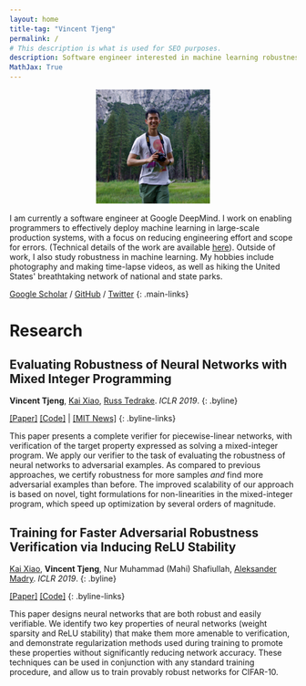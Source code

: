 ```yaml
---
layout: home
title-tag: "Vincent Tjeng"
permalink: /
# This description is what is used for SEO purposes.
description: Software engineer interested in machine learning robustness.
MathJax: True
---
```


<p style="text-align: center">
<img src="/assets/images/vincent-tjeng.jpg" width="200"/>
</p>

I am currently a software engineer at Google DeepMind. I work on enabling programmers to effectively
deploy machine learning in large-scale production systems, with a focus on reducing engineering
effort and scope for errors. (Technical details of the work are available
[here](https://arxiv.org/abs/2304.13033)). Outside of work, I also study robustness in machine
learning. My hobbies include photography and making time-lapse videos, as well as hiking the United
States' breathtaking network of national and state parks.

<!-- prettier-ignore -->
[Google Scholar](https://scholar.google.com/citations?user=GZt32DEAAAAJ) / [GitHub](https://github.com/vtjeng/) / [Twitter](https://twitter.com/VincentTjeng)
{: .main-links}

# Research

## Evaluating Robustness of Neural Networks with Mixed Integer Programming

<!-- prettier-ignore -->
**Vincent Tjeng**, [Kai Xiao](https://kaixiao.github.io/), [Russ Tedrake](https://groups.csail.mit.edu/locomotion/russt.html). _ICLR 2019_.
{: .byline}

<!-- prettier-ignore -->
[[Paper]](https://arxiv.org/abs/1711.07356)
[[Code]](https://github.com/vtjeng/MIPVerify.jl)
| [[MIT News]](https://news.mit.edu/2019/how-tell-whether-machine-learning-systems-are-robust-enough-real-worl-0510)
{: .byline-links}

This paper presents a complete verifier for piecewise-linear networks, with verification of the
target property expressed as solving a mixed-integer program. We apply our verifier to the task of
evaluating the robustness of neural networks to adversarial examples. As compared to previous
approaches, we certify robustness for more samples _and_ find more adversarial examples than before.
The improved scalability of our approach is based on novel, tight formulations for non-linearities
in the mixed-integer program, which speed up optimization by several orders of magnitude.

## Training for Faster Adversarial Robustness Verification via Inducing ReLU Stability

<!-- prettier-ignore -->
[Kai Xiao](https://kaixiao.github.io/), **Vincent Tjeng**, Nur Muhammad (Mahi) Shafiullah, [Aleksander Madry](https://people.csail.mit.edu/madry/). _ICLR 2019_.
{: .byline}

<!-- prettier-ignore -->
[[Paper]](https://arxiv.org/abs/1809.03008)
[[Code]](https://github.com/MadryLab/relu_stable)
{: .byline-links}

This paper designs neural networks that are both robust and easily verifiable. We identify two key
properties of neural networks (weight sparsity and ReLU stability) that make them more amenable to
verification, and demonstrate regularization methods used during training to promote these
properties without significantly reducing network accuracy. These techniques can be used in
conjunction with any standard training procedure, and allow us to train provably robust networks for
CIFAR-10.
